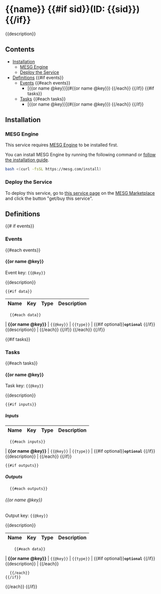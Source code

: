 # {{name}} {{#if sid}}(ID: {{sid}}){{/if}}

{{description}}

## Contents

- [Installation](#Installation)
  - [MESG Engine](#MESG-Engine)
  - [Deploy the Service](#Service)
- [Definitions](#Definitions)
  {{#if events}}
  - [Events](#Events)
    {{#each events}}
    - [{{or name @key}}](#{{or name @key}})
    {{/each}}
  {{/if}}
  {{#if tasks}}
  - [Tasks](#Tasks)
  {{#each tasks}}
    - [{{or name @key}}](#{{or name @key}})
  {{/each}}
{{/if}}

## Installation

### MESG Engine

This service requires [MESG Engine](https://github.com/mesg-foundation/engine) to be installed first.

You can install MESG Engine by running the following command or [follow the installation guide](https://docs.mesg.com/guide/start-here/installation.html).

```bash
bash <(curl -fsSL https://mesg.com/install)
```

### Deploy the Service

To deploy this service, go to [this service page](https://marketplace.mesg.com/services/{{sid}}) on the [MESG Marketplace](https://marketplace.mesg.com) and click the button "get/buy this service".

## Definitions

{{# if events}}
### Events

  {{#each events}}
#### {{or name @key}}

Event key: `{{@key}}`

{{description}}

    {{#if data}}
| **Name** | **Key** | **Type** | **Description** |
| --- | --- | --- | --- |
      {{#each data}}
| **{{or name @key}}** | `{{@key}}` | `{{type}}` | {{#if optional}}**`optional`** {{/if}}{{description}} |
      {{/each}}
    {{/if}}
  {{/each}}
{{/if}}

{{#if tasks}}
### Tasks

  {{#each tasks}}
#### {{or name @key}}

Task key: `{{@key}}`

{{description}}

    {{#if inputs}}
##### Inputs

| **Name** | **Key** | **Type** | **Description** |
| --- | --- | --- | --- |
      {{#each inputs}}
| **{{or name @key}}** | `{{@key}}` | `{{type}}` | {{#if optional}}**`optional`** {{/if}}{{description}} |
      {{/each}}
    {{/if}}
  
    {{#if outputs}}
##### Outputs

      {{#each outputs}}
###### {{or name @key}}

Output key: `{{@key}}`

{{description}}

| **Name** | **Key** | **Type** | **Description** |
| --- | --- | --- | --- |
        {{#each data}}
| **{{or name @key}}** | `{{@key}}` | `{{type}}` | {{#if optional}}**`optional`** {{/if}}{{description}} |
        {{/each}}

      {{/each}}
    {{/if}}
  {{/each}}
{{/if}}